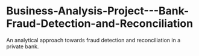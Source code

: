 # Business-Analysis-Project---Bank-Fraud-Detection-and-Reconciliation
An analytical approach towards fraud detection and reconciliation in a private bank.
